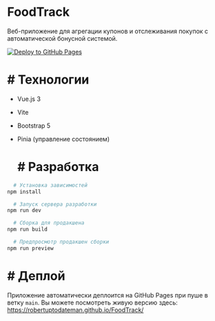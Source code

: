   # FoodTrack

Веб-приложение для агрегации купонов и отслеживания покупок с автоматической бонусной системой.

[![Deploy to GitHub Pages](https://github.com/RobertUptodateman/FoodTrack/actions/workflows/deploy.yml/badge.svg)](https://github.com/RobertUptodateman/FoodTrack/actions/workflows/deploy.yml)

  #  # Технологии

- Vue.js 3
- Vite
- Bootstrap 5
- Pinia (управление состоянием)

  #  # Разработка

```bash
  # Установка зависимостей
npm install

  # Запуск сервера разработки
npm run dev

  # Сборка для продакшена
npm run build

  # Предпросмотр продакшен сборки
npm run preview
```

  #  # Деплой

Приложение автоматически деплоится на GitHub Pages при пуше в ветку `main`.
Вы можете посмотреть живую версию здесь: https://robertuptodateman.github.io/FoodTrack/

